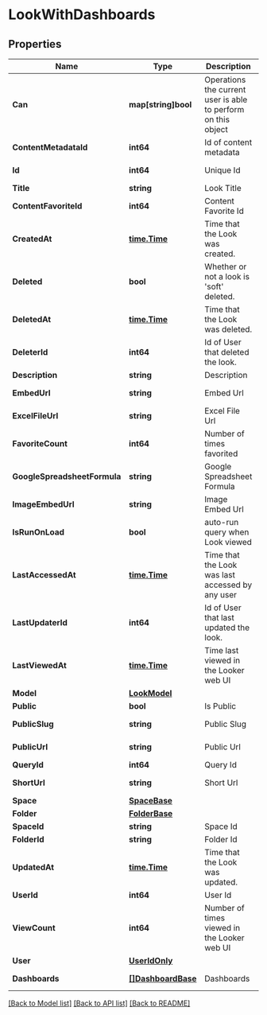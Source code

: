 # LookWithDashboards

## Properties

Name | Type | Description | Notes
------------ | ------------- | ------------- | -------------
**Can** | **map[string]bool** | Operations the current user is able to perform on this object | [optional] [readonly] 
**ContentMetadataId** | **int64** | Id of content metadata | [optional] [readonly] 
**Id** | **int64** | Unique Id | [optional] [readonly] 
**Title** | **string** | Look Title | [optional] 
**ContentFavoriteId** | **int64** | Content Favorite Id | [optional] [readonly] 
**CreatedAt** | [**time.Time**](time.Time.md) | Time that the Look was created. | [optional] [readonly] 
**Deleted** | **bool** | Whether or not a look is &#39;soft&#39; deleted. | [optional] 
**DeletedAt** | [**time.Time**](time.Time.md) | Time that the Look was deleted. | [optional] [readonly] 
**DeleterId** | **int64** | Id of User that deleted the look. | [optional] [readonly] 
**Description** | **string** | Description | [optional] 
**EmbedUrl** | **string** | Embed Url | [optional] [readonly] 
**ExcelFileUrl** | **string** | Excel File Url | [optional] [readonly] 
**FavoriteCount** | **int64** | Number of times favorited | [optional] [readonly] 
**GoogleSpreadsheetFormula** | **string** | Google Spreadsheet Formula | [optional] [readonly] 
**ImageEmbedUrl** | **string** | Image Embed Url | [optional] [readonly] 
**IsRunOnLoad** | **bool** | auto-run query when Look viewed | [optional] 
**LastAccessedAt** | [**time.Time**](time.Time.md) | Time that the Look was last accessed by any user | [optional] [readonly] 
**LastUpdaterId** | **int64** | Id of User that last updated the look. | [optional] [readonly] 
**LastViewedAt** | [**time.Time**](time.Time.md) | Time last viewed in the Looker web UI | [optional] [readonly] 
**Model** | [**LookModel**](LookModel.md) |  | [optional] 
**Public** | **bool** | Is Public | [optional] 
**PublicSlug** | **string** | Public Slug | [optional] [readonly] 
**PublicUrl** | **string** | Public Url | [optional] [readonly] 
**QueryId** | **int64** | Query Id | [optional] 
**ShortUrl** | **string** | Short Url | [optional] [readonly] 
**Space** | [**SpaceBase**](SpaceBase.md) |  | [optional] 
**Folder** | [**FolderBase**](FolderBase.md) |  | [optional] 
**SpaceId** | **string** | Space Id | [optional] 
**FolderId** | **string** | Folder Id | [optional] 
**UpdatedAt** | [**time.Time**](time.Time.md) | Time that the Look was updated. | [optional] [readonly] 
**UserId** | **int64** | User Id | [optional] 
**ViewCount** | **int64** | Number of times viewed in the Looker web UI | [optional] [readonly] 
**User** | [**UserIdOnly**](UserIdOnly.md) |  | [optional] 
**Dashboards** | [**[]DashboardBase**](DashboardBase.md) | Dashboards | [optional] [readonly] 

[[Back to Model list]](../README.md#documentation-for-models) [[Back to API list]](../README.md#documentation-for-api-endpoints) [[Back to README]](../README.md)


